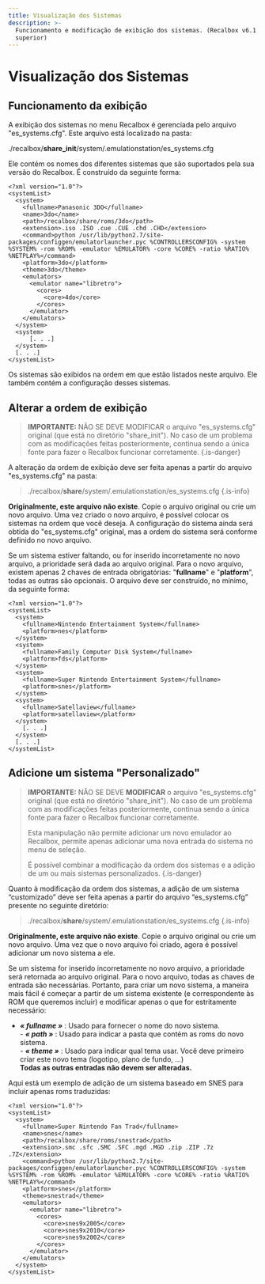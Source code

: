 ```yaml
---
title: Visualização dos Sistemas
description: >-
  Funcionamento e modificação de exibição dos sistemas. (Recalbox v6.1 e
  superior)
---
```


# Visualização dos Sistemas

## Funcionamento da exibição <a id="funcionamento-da-exibicao"></a>

A exibição dos sistemas no menu Recalbox é gerenciada pelo arquivo "es\_systems.cfg". Este arquivo está localizado na pasta:

./recalbox/**share\_init**/system/.emulationstation/es\_systems.cfg

Ele contém os nomes dos diferentes sistemas que são suportados pela sua versão do Recalbox. É construído da seguinte forma:

```markup
<?xml version="1.0"?>
<systemList>
  <system>
    <fullname>Panasonic 3DO</fullname>
    <name>3do</name>
    <path>/recalbox/share/roms/3do</path>
    <extension>.iso .ISO .cue .CUE .chd .CHD</extension>
    <command>python /usr/lib/python2.7/site-packages/configgen/emulatorlauncher.pyc %CONTROLLERSCONFIG% -system %SYSTEM% -rom %ROM% -emulator %EMULATOR% -core %CORE% -ratio %RATIO% %NETPLAY%</command>
    <platform>3do</platform>
    <theme>3do</theme>
    <emulators>
      <emulator name="libretro">
        <cores>
          <core>4do</core>
        </cores>
      </emulator>
    </emulators>
  </system>
  <system>
      [. . .]
  </system>
  [. . .]
</systemList>
```

Os sistemas são exibidos na ordem em que estão listados neste arquivo. Ele também contém a configuração desses sistemas.

## Alterar a ordem de exibição <a id="alterar-a-ordem-de-exibicao"></a>


>**IMPORTANTE:** NÃO SE DEVE MODIFICAR o arquivo "es\_systems.cfg" original \(que está no diretório "share\_init"\). No caso de um problema com as modificações feitas posteriormente, continua sendo a única fonte para fazer o Recalbox funcionar corretamente.
{.is-danger}

A alteração da ordem de exibição deve ser feita apenas a partir do arquivo "es\_systems.cfg" na pasta:


>./recalbox/**share**/system/.emulationstation/es\_systems.cfg
{.is-info}

**Originalmente, este arquivo não existe**. Copie o arquivo original ou crie um novo arquivo. Uma vez criado o novo arquivo, é possível colocar os sistemas na ordem que você deseja. A configuração do sistema ainda será obtida do "es\_systems.cfg" original, mas a ordem do sistema será conforme definido no novo arquivo.

Se um sistema estiver faltando, ou for inserido incorretamente no novo arquivo, a prioridade será dada ao arquivo original. Para o novo arquivo, existem apenas 2 chaves de entrada obrigatórias: "**fullname**" e "**platform**", todas as outras são opcionais. O arquivo deve ser construído, no mínimo, da seguinte forma:

```markup
<?xml version="1.0"?>
<systemList>
  <system>
    <fullname>Nintendo Entertainment System</fullname>
    <platform>nes</platform>
  </system>
  <system>
    <fullname>Family Computer Disk System</fullname>
    <platform>fds</platform>
  </system>
  <system>
    <fullname>Super Nintendo Entertainment System</fullname>
    <platform>snes</platform>
  </system>
  <system>
    <fullname>Satellaview</fullname>
    <platform>satellaview</platform>
  </system> 
    [. . .]
  </system>
  [. . .]
</systemList>
```

## Adicione um sistema "Personalizado" <a id="adicione-um-sistema-personalizado"></a>


>**IMPORTANTE:** NÃO SE DEVE **MODIFICAR** o arquivo "es\_systems.cfg" original \(que está no diretório "share\_init"\). No caso de um problema com as modificações feitas posteriormente, continua sendo a única fonte para fazer o Recalbox funcionar corretamente.
>
>Esta manipulação não permite adicionar um novo emulador ao Recalbox, permite apenas adicionar uma nova entrada do sistema no menu de seleção.
>
>É possível combinar a modificação da ordem dos sistemas e a adição de um ou mais sistemas personalizados.
{.is-danger}

Quanto à modificação da ordem dos sistemas, a adição de um sistema “customizado” deve ser feita apenas a partir do arquivo “es\_systems.cfg” presente no seguinte diretório:


>./recalbox/**share**/system/.emulationstation/es\_systems.cfg
{.is-info}

**Originalmente, este arquivo não existe**. Copie o arquivo original ou crie um novo arquivo. Uma vez que o novo arquivo foi criado, agora é possível adicionar um novo sistema a ele.

Se um sistema for inserido incorretamente no novo arquivo, a prioridade será retornada ao arquivo original. Para o novo arquivo, todas as chaves de entrada são necessárias. Portanto, para criar um novo sistema, a maneira mais fácil é começar a partir de um sistema existente \(e correspondente às ROM que queremos incluir\) e modificar apenas o que for estritamente necessário:  
- _**« fullname »**_ : Usado para fornecer o nome do novo sistema.  
_-_ _**« path »**_ : Usado para indicar a pasta que contém as roms do novo sistema.  
_-_ _**« theme »**_ : Usado para indicar qual tema usar. Você deve primeiro criar este novo tema \(logotipo, plano de fundo, ...\)  
**Todas as outras entradas não devem ser alteradas.**

Aqui está um exemplo de adição de um sistema baseado em SNES para incluir apenas roms traduzidas:

```markup
<?xml version="1.0"?>
<systemList>
  <system>
    <fullname>Super Nintendo Fan Trad</fullname>
    <name>snes</name>
    <path>/recalbox/share/roms/snestrad</path>
    <extension>.smc .sfc .SMC .SFC .mgd .MGD .zip .ZIP .7z .7Z</extension>
    <command>python /usr/lib/python2.7/site-packages/configgen/emulatorlauncher.pyc %CONTROLLERSCONFIG% -system %SYSTEM% -rom %ROM% -emulator %EMULATOR% -core %CORE% -ratio %RATIO% %NETPLAY%</command>
    <platform>snes</platform>
    <theme>snestrad</theme>
    <emulators>
      <emulator name="libretro">
        <cores>
          <core>snes9x2005</core>
          <core>snes9x2010</core>
          <core>snes9x2002</core>
        </cores>
      </emulator>
    </emulators>
  </system>
</systemList>
```

